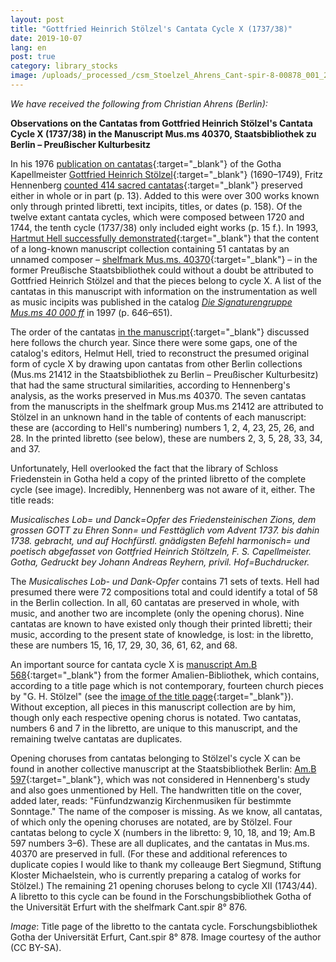 ```yaml
---
layout: post
title: "Gottfried Heinrich Stölzel's Cantata Cycle X (1737/38)"
date: 2019-10-07
lang: en
post: true
category: library_stocks
image: /uploads/_processed_/csm_Stoelzel_Ahrens_Cant-spir-8-00878_001_2002ad696c.jpg
---
```



_We have received the following from Christian Ahrens (Berlin):_

**Observations on the Cantatas from Gottfried Heinrich Stölzel's Cantata Cycle X (1737/38) in the Manuscript Mus.ms 40370, Staatsbibliothek zu Berlin – Preußischer Kulturbesitz**

In his 1976 [publication on cantatas](https://opac.rism.info/search?id=lit2175&View=rism&Language=en){:target="_blank"} of the Gotha Kapellmeister [Gottfried Heinrich Stölzel](https://opac.rism.info/search?View=rism&author=st%C3%B6lzel+gottfried&Language=en){:target="_blank"} (1690–1749), Fritz Hennenberg [counted 414 sacred cantatas](https://opac.rism.info/search?View=rism&q=hennenbergS+1976&Language=en){:target="_blank"} preserved either in whole or in part (p. 13). Added to this were over 300 works known only through printed libretti, text incipits, titles, or dates (p. 158). Of the twelve extant cantata cycles, which were composed between 1720 and 1744, the tenth cycle (1737/38) only included eight works (p. 15 f.). In 1993, [Hartmut Hell successfully demonstrated](https://opac.rism.info/search?id=lit200143&View=rism&Language=en){:target="_blank"} that the content of a long-known manuscript collection containing 51 cantatas by an unnamed composer – [shelfmark Mus.ms. 40370](https://opac.rism.info/search?View=rism&id=466000032&Language=en){:target="_blank"} – in the former Preußische Staatsbibliothek could without a doubt be attributed to Gottfried Heinrich Stölzel and that the pieces belong to cycle X. A list of the cantatas in this manuscript with information on the instrumentation as well as music incipits was published in the catalog [_Die Signaturengruppe Mus.ms 40 000 ff_](https://opac.rism.info/search?id=lit3751&View=rism&Language=en) in 1997 (p. 646–651).

The order of the cantatas [in the manuscript](https://digital.staatsbibliothek-berlin.de/werkansicht/?PPN=PPN743775996){:target="_blank"} discussed here follows the church year. Since there were some gaps, one of the catalog's editors, Helmut Hell, tried to reconstruct the presumed original form of cycle X by drawing upon cantatas from other Berlin collections (Mus.ms 21412 in the Staatsbibliothek zu Berlin – Preußischer Kulturbesitz) that had the same structural similarities, according to Hennenberg's analysis, as the works preserved in Mus.ms 40370. The seven cantatas from the manuscripts in the shelfmark group Mus.ms 21412 are attributed to Stölzel in an unknown hand in the table of contents of each manuscript: these are (according to Hell's numbering) numbers 1, 2, 4, 23, 25, 26, and 28. In the printed libretto (see below), these are numbers 2, 3, 5, 28, 33, 34, and 37.

Unfortunately, Hell overlooked the fact that the library of Schloss Friedenstein in Gotha held a copy of the printed libretto of the complete cycle (see image). Incredibly, Hennenberg was not aware of it, either. The title reads:

_Musicalisches Lob= und Danck=Opfer des Friedensteinischen Zions, dem grossen GOTT zu Ehren Sonn= und Festtäglich vom Advent 1737. bis dahin 1738. gebracht, und auf Hochfürstl. gnädigsten Befehl harmonisch= und poetisch abgefasset von Gottfried Heinrich Stöltzeln, F. S. Capellmeister. Gotha, Gedruckt bey Johann Andreas Reyhern, privil. Hof=Buchdrucker._

The _Musicalisches Lob- und Dank-Opfer_ contains 71 sets of texts. Hell had presumed there were 72 compositions total and could identify a total of 58 in the Berlin collection. In all, 60 cantatas are preserved in whole, with music, and another two are incomplete (only the opening chorus). Nine cantatas are known to have existed only though their printed libretti; their music, according to the present state of knowledge, is lost: in the libretto, these are numbers 15, 16, 17, 29, 30, 36, 61, 62, and 68.

An important source for cantata cycle X is [manuscript Am.B 568](https://opac.rism.info/search?View=rism&id=452506495&Language=en){:target="_blank"} from the former Amalien-Bibliothek, which contains, according to a title page which is not contemporary, fourteen church pieces by "G. H. Stölzel" (see the [image of the title page](https://digital.staatsbibliothek-berlin.de/werkansicht/?PPN=PPN798416076){:target="_blank"}). Without exception, all pieces in this manuscript collection are by him, though only each respective opening chorus is notated. Two cantatas, numbers 6 and 7 in the libretto, are unique to this manuscript, and the remaining twelve cantatas are duplicates.

Opening choruses from cantatas belonging to Stölzel's cycle X can be found in another collective manuscript at the Staatsbibliothek Berlin: [Am.B 597](https://opac.rism.info/search?View=rism&id=452506520&Language=en){:target="_blank"}, which was not considered in Hennenberg's study and also goes unmentioned by Hell. The handwritten title on the cover, added later, reads: "Fünfundzwanzig Kirchenmusiken für bestimmte Sonntage." The name of the composer is missing. As we know, all cantatas, of which only the opening choruses are notated, are by Stölzel. Four cantatas belong to cycle X (numbers in the libretto: 9, 10, 18, and 19; Am.B 597 numbers 3–6). These are all duplicates, and the cantatas in Mus.ms. 40370 are preserved in full. (For these and additional references to duplicate copies I would like to thank my colleauge Bert Siegmund, Stiftung Kloster Michaelstein, who is currently preparing a catalog of works for Stölzel.) The remaining 21 opening choruses belong to cycle XII (1743/44). A libretto to this cycle can be found in the Forschungsbibliothek Gotha of the Universität Erfurt with the shelfmark Cant.spir 8° 876.

_Image_: Title page of the libretto to the cantata cycle. Forschungsbibliothek Gotha der Universität Erfurt, Cant.spir 8° 878. Image courtesy of the author (CC BY-SA).



<script type="text/javascript">var switchTo5x=true;</script><script type="text/javascript" src="http://w.sharethis.com/button/buttons.js"></script><script type="text/javascript">stLight.options({publisher: "9b601438-1ce1-49d8-bfd7-9cff5df54c17", doNotHash: false, doNotCopy: false, hashAddressBar: false});</script>